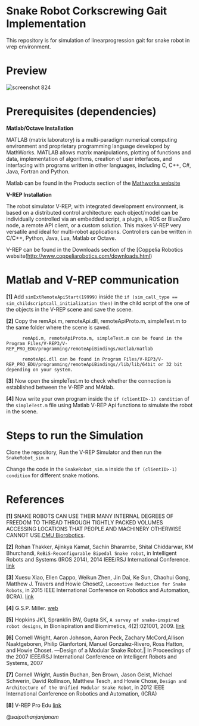 # Snake Robot Corkscrewing Gait Implementation
This repository is for simulation of linearprogression gait for snake robot in vrep environment. 

# Preview
![screenshot 824](https://user-images.githubusercontent.com/32405791/47342032-42f1ae00-d6c0-11e8-9b0c-e4e63838ba33.png)

# Prerequisites (dependencies)
  
  **Matlab/Octave Installation**
  
  MATLAB (matrix laboratory) is a multi-paradigm numerical computing environment and proprietary programming language developed   by MathWorks. MATLAB allows matrix manipulations, plotting of functions and data, implementation of algorithms, creation of     user interfaces, and interfacing with programs written in other languages, including C, C++, C#, Java, Fortran and Python.

  Matlab can be found in the Products section of the [Mathworks website](https://in.mathworks.com/?s_tid=gn_logo)
  
  **V-REP Installation**
  
  The robot simulator V-REP, with integrated development environment, is based on a distributed control architecture: each       object/model can be individually controlled via an embedded script, a plugin, a ROS or BlueZero node, a remote API client, or   a custom solution. This makes V-REP very versatile and ideal for multi-robot applications. Controllers can be written in C/C++, Python, Java, Lua, Matlab or Octave.
  
  V-REP can be found in the Downloads section of the [Coppelia Robotics website(http://www.coppeliarobotics.com/downloads.html)
  
# Matlab and V-REP communication
  
  **[1]** Add `simExtRemoteApiStart(19999)` inside the `if (sim_call_type == sim_childscriptcall_initialization then)` in the child script of the one of the objects in the V-REP scene and save the scene.
  
  **[2]** Copy the remApi.m, remoteApi.dll, remoteApiProto.m, simpleTest.m to the same folder where the scene is saved.
          
          remApi.m, remoteApiProto.m, simpleTest.m can be found in the Program Files/V-REP3/V-REP_PRO_EDU/programming/remoteApiBindings/matlab/matlab
          
          remoteApi.dll can be found in Program Files/V-REP3/V-REP_PRO_EDU/programming/remoteApiBindings//lib/lib/64bit or 32 bit depending on your system.
          
  **[3]** Now open the simpleTest.m to check whether the connection is established between the V-REP and MAtlab.
  
  **[4]** Now write your own program inside the `if (clientID>-1) condition` of the `simpleTest.m` file using Matlab V-REP Api functions to simulate the robot in the scene.
  
  
  
# Steps to run the Simulation

 Clone the repository, Run the V-REP Simulator and then run the `SnakeRobot_sim.m`
 
 Change the code in the `SnakeRobot_sim.m` inside the `if (clientID>-1) condition` for different snake motions. 
 
# References

  **[1]** SNAKE ROBOTS CAN USE THEIR MANY INTERNAL DEGREES OF FREEDOM TO THREAD THROUGH TIGHTLY PACKED VOLUMES ACCESSING LOCATIONS THAT   PEOPLE AND MACHINERY OTHERWISE CANNOT USE.[CMU Biorobotics](http://biorobotics.ri.cmu.edu/projects/modsnake/).
  
  **[2]** Rohan Thakker, Ajinkya Kamat, Sachin Bharambe, Shital Chiddarwar, KM Bhurchandi, `ReBiS-Reconfigurable Bipedal Snake robot`, in Intelligent Robots and Systems (IROS 2014), 2014 IEEE/RSJ International Conference. [link](http://www.ivlabs.in/uploads/5/1/1/3/51135457/06942577.pdf) 
  
  **[3]** Xuesu Xiao, Ellen Cappo, Weikun Zhen, Jin Dai, Ke Sun, Chaohui Gong, Matthew J. Travers
and Howie Choset2, `Locomotive Reduction for Snake Robots`, in 2015 IEEE International Conference on Robotics and Automation, (ICRA). [link](http://biorobotics.ri.cmu.edu/papers/paperUploads/3367.pdf)
  
  **[4]** G.S.P. Miller. [web](www.snakerobots.com)
  
  **[5]** Hopkins JK1, Spranklin BW, Gupta SK, `A survey of snake-inspired robot designs`, in Bionispiration and Biomimetics, 4(2):021001, 2009. [link](http://ruk.usc.edu/bio/gupta/BB09_Hopkins_draft.pdf)
  
  **[6]** Cornell Wright, Aaron Johnson, Aaron Peck, Zachary McCord,Allison Naaktgeboren, Philip Gianfortoni, Manuel Gonzalez-Rivero, Ross Hatton, and Howie Choset. ―Design of a Modular Snake Robot.‖ In Proceedings of the 2007 IEEE/RSJ International Conference on Intelligent Robots and Systems, 2007 
  
  **[7]** Cornell Wright, Austin Buchan, Ben Brown, Jason Geist, Michael Schwerin, David Rollinson, Matthew Tesch, and Howie Chose, `Design and Architecture of the Unified Modular Snake Robot`, in 2012 IEEE International Conference on Robotics and Automation, (ICRA)
  
  **[8]** V-REP Pro Edu [link](http://www.coppeliarobotics.com/downloads.html)
    
@*saipothanjanjanam*

